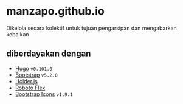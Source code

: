 # manzapo.github.io
Dikelola secara kolektif untuk tujuan pengarsipan dan mengabarkan kebaikan

## diberdayakan dengan
* [Hugo](https://github.com/gohugoio/hugo/releases) `v0.101.0`
* [Bootstrap](https://github.com/twbs/bootstrap/releases) `v5.2.0`
* [Holder.js](https://github.com/imsky/holder/commits/master)
* [Roboto Flex](https://fonts.google.com/specimen/Roboto+Flex)
* [Bootstrap Icons](https://github.com/twbs/icons/releases) `v1.9.1`